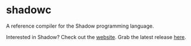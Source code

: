 shadowc
=======

A reference compiler for the Shadow programming language.

Interested in Shadow? Check out the [website](http://shadow-language.org/). Grab the latest release [here](https://github.com/TeamShadow/shadow/releases/latest).